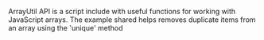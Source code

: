 ArrayUtil API is a script include with useful functions for working with JavaScript arrays.
The example shared helps removes duplicate items from an array using the 'unique' method
